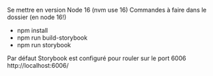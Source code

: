 Se mettre en version Node 16
(nvm use 16)
Commandes à faire dans le dossier (en node 16!)

* npm install
* npm run build-storybook
* npm run storybook


Par défaut Storybook est configuré pour rouler sur le port 6006
http://localhost:6006/

